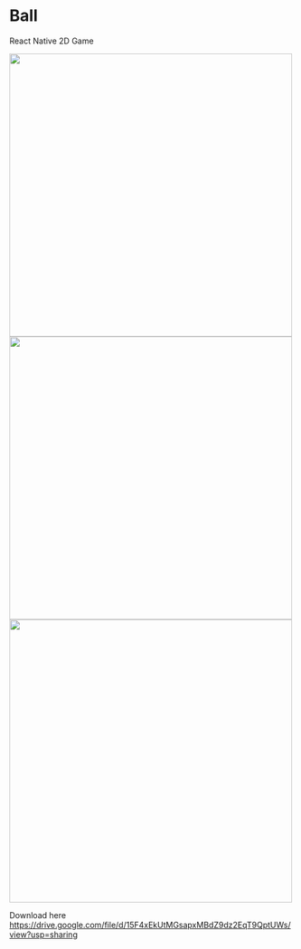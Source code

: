 # Ball
React Native 2D Game 
<p float="left">
<img src="https://user-images.githubusercontent.com/58332892/202477296-08f0b0ec-61bc-49de-bee8-273b5c54e441.png" height="500" />
<img src="https://user-images.githubusercontent.com/58332892/202492213-ba382878-47a6-4fa1-9d09-6131436d99dd.png" height="500" />
<img src="https://user-images.githubusercontent.com/58332892/202493173-c6603e7f-6df7-4205-970a-ce3c381bc5d1.png" height="500" />

</p>

Download here
https://drive.google.com/file/d/15F4xEkUtMGsapxMBdZ9dz2EqT9QptUWs/view?usp=sharing

